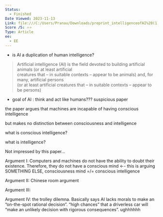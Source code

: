 ```yaml
---
Status:
  - Finished
Date Viewed: 2023-11-13
Link: file:///C:/Users/Pranav/Downloads/preprint_intelligenceofAI%20(1).pdf
Score /5: ⭐️⭐️
Type: Article
ee:
  - EE
---
```

- is AI a duplication of human intelligence?

> Artificial intelligence (AI) is the field devoted to building artificial animals (or at least artificial  
> creatures that – in suitable contexts – appear to be animals) and, for many, artificial persons  
> (or at least artificial creatures that – in suitable contexts – appear to be persons)  

- goal of AI : think and act like humans??? suspicious paper

the paper argues that machines are incapable of having conscious intelligence

but makes no distinction between consciousness and intelligence

what is conscious intelligence?

what is intelligence?

Not impressed by this paper…

Argument I: Computers and machines do not have the ability to doubt their existence. Therefore, they do not have a conscious mind ←- this is arguing SOMETHING ELSE, consciousness mind =/= conscious intelligence

Argument II: Chinese room argument

Argument III:

Argument IV: the trolley dilemna. Basically says AI lacks morals to make an “on-the-spot rational decision”. “high chances” that a driverless car will “make an unlikely decision with rigorous consequences”. ughhhhhh